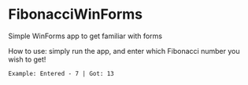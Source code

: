 # FibonacciWinForms
Simple WinForms app to get familiar with forms

How to use: simply run the app, and enter which Fibonacci number you wish to get!

    Example: Entered - 7 | Got: 13

